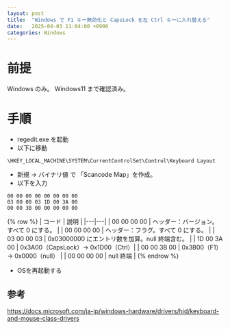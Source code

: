 ```yaml
---
layout: post
title:  "Windows で F1 キー無効化と CapsLock を左 Ctrl キーに入れ替える"
date:   2025-04-03 11:04:00 +0900
categories: Windows
---
```

# 前提

Windows のみ。
Windows11 まで確認済み。

# 手順

- regedit.exe を起動
- 以下に移動
```
\HKEY_LOCAL_MACHINE\SYSTEM\CurrentControlSet\Control\Keyboard Layout
```
- 新規 → バイナリ値 で 「Scancode Map」を作成。
- 以下を入力
```
00 00 00 00 00 00 00 00
03 00 00 03 1D 00 3A 00
00 00 3B 00 00 00 00 00
```

{% row %}
| コード | 説明 |
|---|---|
| 00 00 00 00 | ヘッダー：バージョン。すべて 0 にする。 |
| 00 00 00 00 | ヘッダー：フラグ。すべて 0 にする。 |
| 03 00 00 03 | 0x03000000 にエントリ数を加算。null 終端含む。 |
| 1D 00 3A 00 | 0x3A00（CapsLock）→  0x1D00（Ctrl）|
| 00 00 3B 00 | 0x3B00（F1）→ 0x0000（null） |
| 00 00 00 00 | null 終端 |
{% endrow %}

- OSを再起動する

## 参考
https://docs.microsoft.com/ja-jp/windows-hardware/drivers/hid/keyboard-and-mouse-class-drivers
